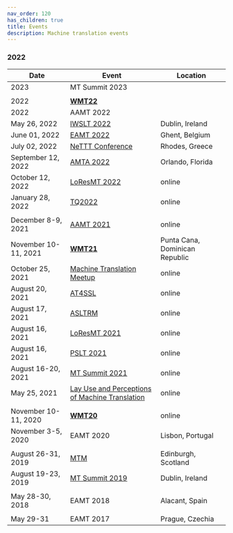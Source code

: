 ```yaml
---
nav_order: 120
has_children: true
title: Events
description: Machine translation events
---
```


### 2022


| Date | Event | Location |
| ---- | ---- | ---- |
| 2023 | MT Summit 2023 | |
|  |  |  |
| 2022 | [**WMT22**](wmt22.md) | |
| 2022 | AAMT 2022 | |
| May 26, 2022 | [IWSLT 2022](iwslt2022.md) | Dublin, Ireland |
| June 01, 2022 | [EAMT 2022](eamt2022.md) | Ghent, Belgium |
| July 02, 2022 | [NeTTT Conference](nettt2022.md) | Rhodes, Greece |
| September 12, 2022 | [AMTA 2022](amta2022.md) | Orlando, Florida |
| October 12, 2022 | [LoResMT 2022](loresmt2022.md) | online |
| January 28, 2022 | [TQ2022](tq2022.md) | online |
|  |  |  |
| December 8-9, 2021 | [AAMT 2021](aamt2021.md) | online |
| November 10-11, 2021 | [**WMT21**](wmt21.md) | Punta Cana, Dominican Republic |
| October 25, 2021 | [Machine Translation Meetup](zurich-9.md) | online |
| August 20, 2021 | [AT4SSL](at4ssl2021.md) | online |
| August 17, 2021 | [ASLTRM](asltrm2021.md) | online |
| August 16, 2021 | [LoResMT 2021](loresmt2021.md) | online |
| August 16, 2021 | [PSLT 2021](pslt2021.md) | online |
| August 16-20, 2021 | [MT Summit 2021](mtsummit2021.md) | online |
| May 25, 2021 | [Lay Use and Perceptions of Machine Translation](lay-use-and-perceptions-of-machine-translation.md) | online |
|  |  |  |
| November 10-11, 2020 | [**WMT20**](wmt20.md) | online |
| November 3-5, 2020 | EAMT 2020 | Lisbon, Portugal |
|  |  |  |
| August 26-31, 2019 | [MTM](mtm2019.md) | Edinburgh, Scotland |
| August 19-23, 2019 | [MT Summit 2019](mtsummit2019.md) | Dublin, Ireland |
|  |  |  |
| May 28-30, 2018 | EAMT 2018 | Alacant, Spain |
|  |  |  |
| May 29-31 | EAMT 2017 | Prague, Czechia |
